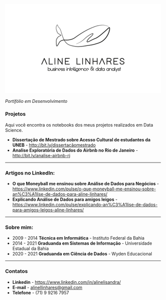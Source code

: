 <p align="center">
  <img src="https://github.com/alinelisandra/datascience/blob/master/logo_%20preta_%20fundo%20branco_%20grossa.png" >
</p>

*Portifólio em Desenvolvimento*

### Projetos

Aqui você encontra os notebooks dos meus projetos realizados em Data Science.
* **Dissertação de Mestrado sobre Acesso Cultural de estudantes da UNEB** - http://bit.ly/dissertaçãomestrado
* **Analise Exploratória de Dados do Airbnb no Rio de Janeiro** - http://bit.ly/analise-airbnb-rj

---

### Artigos no LinkedIn:

* **O que Moneyball me ensinou sobre Análise de Dados para Negócios** - https://www.linkedin.com/pulse/o-que-moneyball-me-ensinou-sobre-an%C3%A1lise-de-dados-para-aline-linhares/
* **Explicando Análise de Dados para amigos leigos** - https://www.linkedin.com/pulse/explicando-an%C3%A1lise-de-dados-para-amigos-leigos-aline-linhares/

---

### Sobre mim:

* 2009 - 2014 **Técnica em Informática** - Instituto Federal da Bahia
* 2014 - 2021 **Graduanda em Sistemas de Informação** - Universidade Estadual da Bahia
* 2020 - 2021 **Graduanda em Ciência de Dados** - Wyden Educacional

---

### Contatos 

* **Linkedin** - https://www.linkedin.com/in/alinelisandra/
* **E-mail** - alinellinhares@gmail.com
* **Telefone** - (71) 9 9216 7957
